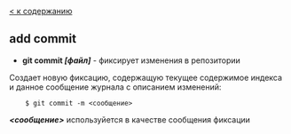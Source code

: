 [< к содержанию](./readme.md)


## add commit 

- **git commit *[файл]*** - фиксирует изменения в репозитории

Создает новую фиксацию, содержащую текущее содержимое индекса и данное сообщение журнала с описанием изменений:

        $ git commit -m <сообщение>

 ***<сообщение>*** используйется в качестве сообщения фиксации
